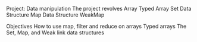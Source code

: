 Project: Data manipulation
The project revolves 
Array
Typed Array
Set Data Structure
Map Data Structure
WeakMap

Objectives
How to use map, filter and reduce on arrays
Typed arrays
The Set, Map, and Weak link data structures
